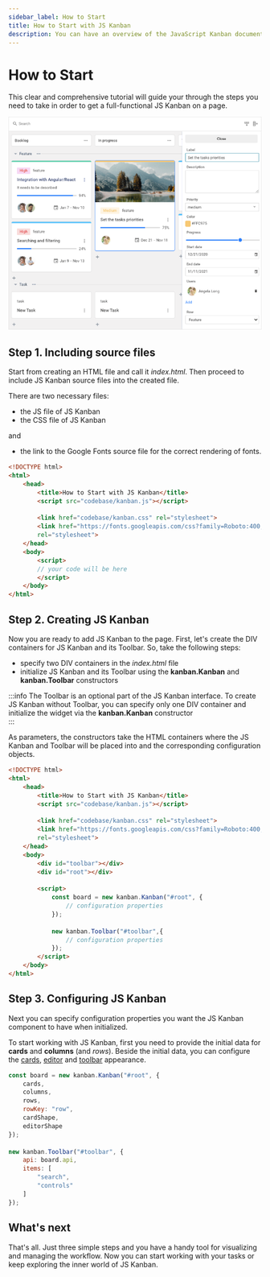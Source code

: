 ```yaml
---
sidebar_label: How to Start
title: How to Start with JS Kanban
description: You can have an overview of the JavaScript Kanban documentation. Browse developer guides and API reference and try out code examples and live demos.
---
```


# How to Start

This clear and comprehensive tutorial will guide your through the steps you need to take in order to get a full-functional JS Kanban on a page.

![JS Kanban Main](assets/js_kanban_main.png)

## Step 1. Including source files

Start from creating an HTML file and call it *index.html*. Then proceed to include JS Kanban source files into the created file.

There are two necessary files:

- the JS file of JS Kanban
- the CSS file of JS Kanban

and

- the link to the Google Fonts source file for the correct rendering of fonts.

```html {5,7-9} title="index.html"
<!DOCTYPE html>
<html>
	<head>
		<title>How to Start with JS Kanban</title>
		<script src="codebase/kanban.js"></script>   

		<link href="codebase/kanban.css" rel="stylesheet">
		<link href="https://fonts.googleapis.com/css?family=Roboto:400,500"
		rel="stylesheet">
	</head>
	<body>
		<script>
		// your code will be here
		</script>
	</body>
</html>
```

## Step 2. Creating JS Kanban

Now you are ready to add JS Kanban to the page. First, let's create the DIV containers for JS Kanban and its Toolbar. So, take the following steps:

- specify two DIV containers in the *index.html* file
- initialize JS Kanban and its Toolbar using the **kanban.Kanban** and **kanban.Toolbar** constructors

:::info
The Toolbar is an optional part of the JS Kanban interface. To create JS Kanban without Toolbar, you can specify only one DIV container and initialize the widget via the **kanban.Kanban** constructor  
:::

As parameters, the constructors take the HTML containers where the JS Kanban and Toolbar will be placed into and the corresponding configuration objects.

```html {12-13,16,20} title="index.html"
<!DOCTYPE html>
<html>
	<head>
		<title>How to Start with JS Kanban</title>
		<script src="codebase/kanban.js"></script>   

		<link href="codebase/kanban.css" rel="stylesheet">  
		<link href="https://fonts.googleapis.com/css?family=Roboto:400,500"
		rel="stylesheet">
	</head>
	<body>
		<div id="toolbar"></div>
		<div id="root"></div>

		<script>
			const board = new kanban.Kanban("#root", {
				// configuration properties
			});

			new kanban.Toolbar("#toolbar",{
				// configuration properties
			});
		</script>
	</body>
</html>
```

## Step 3. Configuring JS Kanban

Next you can specify configuration properties you want the JS Kanban component to have when initialized.

To start working with JS Kanban, first you need to provide the initial data for **cards** and **columns** (and *rows*).
Beside the initial data, you can configure the [cards](../guides/configuration#cards), [editor](../guides/configuration#editor) and [toolbar](../guides/configuration#toolbar) appearance.

```js {2-7,11-15}
const board = new kanban.Kanban("#root", {
	cards,
	columns,
	rows,
	rowKey: "row",
	cardShape,
	editorShape
});

new kanban.Toolbar("#toolbar", {
	api: board.api,
	items: [
		"search",
		"controls"
	]
});
```

## What's next

That's all. Just three simple steps and you have a handy tool for visualizing and managing the workflow. Now you can start working with your tasks or keep exploring the inner world of JS Kanban.
